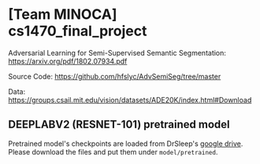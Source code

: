 # [Team MINOCA] cs1470_final_project

Adversarial Learning for Semi-Supervised Semantic Segmentation: https://arxiv.org/pdf/1802.07934.pdf

Source Code: https://github.com/hfslyc/AdvSemiSeg/tree/master

Data: https://groups.csail.mit.edu/vision/datasets/ADE20K/index.html#Download

## DEEPLABV2 (RESNET-101) pretrained model 

Pretrained model's checkpoints are loaded from DrSleep's [google drive](https://drive.google.com/drive/folders/0B_rootXHuswsZ0E4Mjh1ZU5xZVU?resourcekey=0-9Ui2e1br1d6jymsI6UdGUQ). Please download the files and put them under `model/pretrained`.